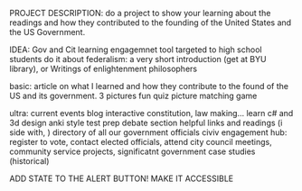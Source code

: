 PROJECT DESCRIPTION: do a project to show your learning about the readings and how they contributed to the founding of the United States and the US Government.

IDEA: Gov and Cit learning engagemnet tool targeted to high school students
do it about federalism: a very short introduction (get at BYU library), or Writings of enlightenment philosophers

basic:
article on what I learned and how they contribute to the found of the US and its government. 3 pictures
fun quiz
picture matching game

ultra:
current events blog
interactive constitution, law making... learn c# and 3d design
anki style test prep
debate section
helpful links and readings (i side with, )
directory of all our government officials
civiv engagement hub: register to vote, contact elected officials, attend city council meetings, community service projects, 
significatnt government case studies (historical)

ADD STATE TO THE ALERT BUTTON!
MAKE IT ACCESSIBLE